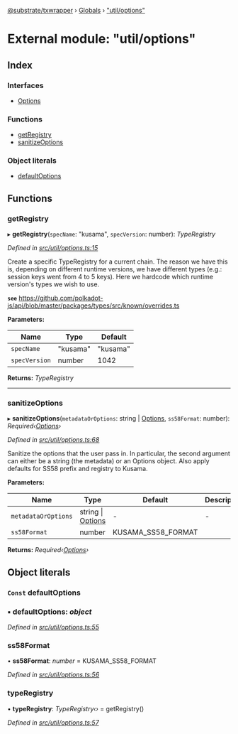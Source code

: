 [@substrate/txwrapper](../README.md) › [Globals](../globals.md) › ["util/options"](_util_options_.md)

# External module: "util/options"

## Index

### Interfaces

* [Options](../interfaces/_util_options_.options.md)

### Functions

* [getRegistry](_util_options_.md#getregistry)
* [sanitizeOptions](_util_options_.md#sanitizeoptions)

### Object literals

* [defaultOptions](_util_options_.md#const-defaultoptions)

## Functions

###  getRegistry

▸ **getRegistry**(`specName`: "kusama", `specVersion`: number): *TypeRegistry*

*Defined in [src/util/options.ts:15](https://github.com/paritytech/txwrapper/blob/c530205/src/util/options.ts#L15)*

Create a specific TypeRegistry for a current chain. The reason we have this
is, depending on different runtime versions, we have different types (e.g.:
session keys went from 4 to 5 keys). Here we hardcode which runtime
version's types we wish to use.

**`see`** https://github.com/polkadot-js/api/blob/master/packages/types/src/known/overrides.ts

**Parameters:**

Name | Type | Default |
------ | ------ | ------ |
`specName` | "kusama" | "kusama" |
`specVersion` | number | 1042 |

**Returns:** *TypeRegistry*

___

###  sanitizeOptions

▸ **sanitizeOptions**(`metadataOrOptions`: string | [Options](../interfaces/_util_options_.options.md), `ss58Format`: number): *Required‹[Options](../interfaces/_util_options_.options.md)›*

*Defined in [src/util/options.ts:68](https://github.com/paritytech/txwrapper/blob/c530205/src/util/options.ts#L68)*

Sanitize the options that the user pass in. In particular, the second
argument can either be a string (the metadata) or an Options object. Also
apply defaults for SS58 prefix and registry to Kusama.

**Parameters:**

Name | Type | Default | Description |
------ | ------ | ------ | ------ |
`metadataOrOptions` | string &#124; [Options](../interfaces/_util_options_.options.md) | - | - |
`ss58Format` | number | KUSAMA_SS58_FORMAT |   |

**Returns:** *Required‹[Options](../interfaces/_util_options_.options.md)›*

## Object literals

### `Const` defaultOptions

### ▪ **defaultOptions**: *object*

*Defined in [src/util/options.ts:55](https://github.com/paritytech/txwrapper/blob/c530205/src/util/options.ts#L55)*

###  ss58Format

• **ss58Format**: *number* = KUSAMA_SS58_FORMAT

*Defined in [src/util/options.ts:56](https://github.com/paritytech/txwrapper/blob/c530205/src/util/options.ts#L56)*

###  typeRegistry

• **typeRegistry**: *TypeRegistry‹›* = getRegistry()

*Defined in [src/util/options.ts:57](https://github.com/paritytech/txwrapper/blob/c530205/src/util/options.ts#L57)*
